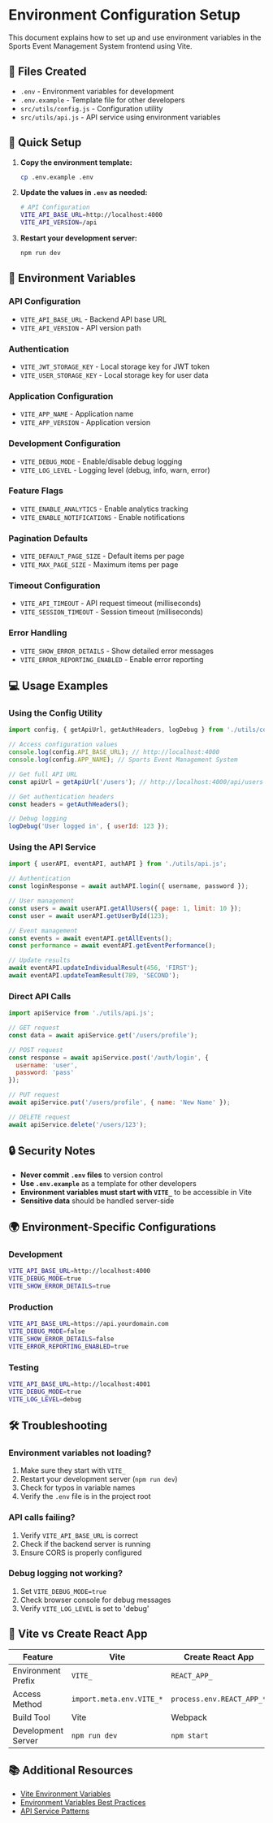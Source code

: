 # Environment Configuration Setup

This document explains how to set up and use environment variables in the Sports Event Management System frontend using Vite.

## 📁 Files Created

- `.env` - Environment variables for development
- `.env.example` - Template file for other developers
- `src/utils/config.js` - Configuration utility
- `src/utils/api.js` - API service using environment variables

## 🚀 Quick Setup

1. **Copy the environment template:**
   ```bash
   cp .env.example .env
   ```

2. **Update the values in `.env` as needed:**
   ```bash
   # API Configuration
   VITE_API_BASE_URL=http://localhost:4000
   VITE_API_VERSION=/api
   ```

3. **Restart your development server:**
   ```bash
   npm run dev
   ```

## 🔧 Environment Variables

### API Configuration
- `VITE_API_BASE_URL` - Backend API base URL
- `VITE_API_VERSION` - API version path

### Authentication
- `VITE_JWT_STORAGE_KEY` - Local storage key for JWT token
- `VITE_USER_STORAGE_KEY` - Local storage key for user data

### Application Configuration
- `VITE_APP_NAME` - Application name
- `VITE_APP_VERSION` - Application version

### Development Configuration
- `VITE_DEBUG_MODE` - Enable/disable debug logging
- `VITE_LOG_LEVEL` - Logging level (debug, info, warn, error)

### Feature Flags
- `VITE_ENABLE_ANALYTICS` - Enable analytics tracking
- `VITE_ENABLE_NOTIFICATIONS` - Enable notifications

### Pagination Defaults
- `VITE_DEFAULT_PAGE_SIZE` - Default items per page
- `VITE_MAX_PAGE_SIZE` - Maximum items per page

### Timeout Configuration
- `VITE_API_TIMEOUT` - API request timeout (milliseconds)
- `VITE_SESSION_TIMEOUT` - Session timeout (milliseconds)

### Error Handling
- `VITE_SHOW_ERROR_DETAILS` - Show detailed error messages
- `VITE_ERROR_REPORTING_ENABLED` - Enable error reporting

## 💻 Usage Examples

### Using the Config Utility

```javascript
import config, { getApiUrl, getAuthHeaders, logDebug } from './utils/config.js';

// Access configuration values
console.log(config.API_BASE_URL); // http://localhost:4000
console.log(config.APP_NAME); // Sports Event Management System

// Get full API URL
const apiUrl = getApiUrl('/users'); // http://localhost:4000/api/users

// Get authentication headers
const headers = getAuthHeaders();

// Debug logging
logDebug('User logged in', { userId: 123 });
```

### Using the API Service

```javascript
import { userAPI, eventAPI, authAPI } from './utils/api.js';

// Authentication
const loginResponse = await authAPI.login({ username, password });

// User management
const users = await userAPI.getAllUsers({ page: 1, limit: 10 });
const user = await userAPI.getUserById(123);

// Event management
const events = await eventAPI.getAllEvents();
const performance = await eventAPI.getEventPerformance();

// Update results
await eventAPI.updateIndividualResult(456, 'FIRST');
await eventAPI.updateTeamResult(789, 'SECOND');
```

### Direct API Calls

```javascript
import apiService from './utils/api.js';

// GET request
const data = await apiService.get('/users/profile');

// POST request
const response = await apiService.post('/auth/login', {
  username: 'user',
  password: 'pass'
});

// PUT request
await apiService.put('/users/profile', { name: 'New Name' });

// DELETE request
await apiService.delete('/users/123');
```

## 🔒 Security Notes

- **Never commit `.env` files** to version control
- **Use `.env.example`** as a template for other developers
- **Environment variables must start with `VITE_`** to be accessible in Vite
- **Sensitive data** should be handled server-side

## 🌍 Environment-Specific Configurations

### Development
```bash
VITE_API_BASE_URL=http://localhost:4000
VITE_DEBUG_MODE=true
VITE_SHOW_ERROR_DETAILS=true
```

### Production
```bash
VITE_API_BASE_URL=https://api.yourdomain.com
VITE_DEBUG_MODE=false
VITE_SHOW_ERROR_DETAILS=false
VITE_ERROR_REPORTING_ENABLED=true
```

### Testing
```bash
VITE_API_BASE_URL=http://localhost:4001
VITE_DEBUG_MODE=true
VITE_LOG_LEVEL=debug
```

## 🛠️ Troubleshooting

### Environment variables not loading?
1. Make sure they start with `VITE_`
2. Restart your development server (`npm run dev`)
3. Check for typos in variable names
4. Verify the `.env` file is in the project root

### API calls failing?
1. Verify `VITE_API_BASE_URL` is correct
2. Check if the backend server is running
3. Ensure CORS is properly configured

### Debug logging not working?
1. Set `VITE_DEBUG_MODE=true`
2. Check browser console for debug messages
3. Verify `VITE_LOG_LEVEL` is set to 'debug'

## 🔄 Vite vs Create React App

| Feature | Vite | Create React App |
|---------|------|------------------|
| Environment Prefix | `VITE_` | `REACT_APP_` |
| Access Method | `import.meta.env.VITE_*` | `process.env.REACT_APP_*` |
| Build Tool | Vite | Webpack |
| Development Server | `npm run dev` | `npm start` |

## 📚 Additional Resources

- [Vite Environment Variables](https://vitejs.dev/guide/env-and-mode.html)
- [Environment Variables Best Practices](https://12factor.net/config)
- [API Service Patterns](https://developer.mozilla.org/en-US/docs/Web/API/Fetch_API) 